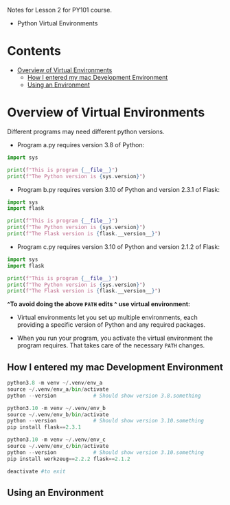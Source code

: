 Notes for Lesson 2 for PY101 course.
- Python Virtual Environments
# Contents <!-- omit in toc -->
- [Overview of Virtual Environments](#overview-of-virtual-environments)
  - [How I entered my mac Development Environment](#how-i-entered-my-mac-development-environment)
  - [Using an Environment](#using-an-environment)





# Overview of Virtual Environments

Different programs may need different python versions.

- Program a.py requires version 3.8 of Python:
```python
import sys

print(f"This is program {__file__}")
print(f"The Python version is {sys.version}")
```

- Program b.py requires version 3.10 of Python and version 2.3.1 of Flask:
```python
import sys
import flask

print(f"This is program {__file__}")
print(f"The Python version is {sys.version}")
print(f"The Flask version is {flask.__version__}")
```
- Program c.py requires version 3.10 of Python and version 2.1.2 of Flask:
```python
import sys
import flask

print(f"This is program {__file__}")
print(f"The Python version is {sys.version}")
print(f"The Flask version is {flask.__version__}")
```

**^To avoid doing the above `PATH` edits ^ use virtual environment:**
- Virtual environments let you set up multiple environments, each providing a specific version of Python and any required packages. 

- When you run your program, you activate the virtual environment the program requires. That takes care of the necessary `PATH` changes.


## How I entered my mac Development Environment

```python
python3.8 -m venv ~/.venv/env_a
source ~/.venv/env_a/bin/activate
python --version            # Should show version 3.8.something

python3.10 -m venv ~/.venv/env_b
source ~/.venv/env_b/bin/activate
python --version            # Should show version 3.10.something
pip install flask==2.3.1

python3.10 -m venv ~/.venv/env_c
source ~/.venv/env_c/bin/activate
python --version            # Should show version 3.10.something
pip install werkzeug==2.2.2 flask==2.1.2

deactivate #to exit
```

## Using an Environment
